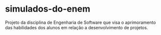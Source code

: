 # simulados-do-enem
Projeto da disciplina de Engenharia de Software que visa o aprimoramento das habilidades dos alunos em relação a desenvolvimento de projetos.
